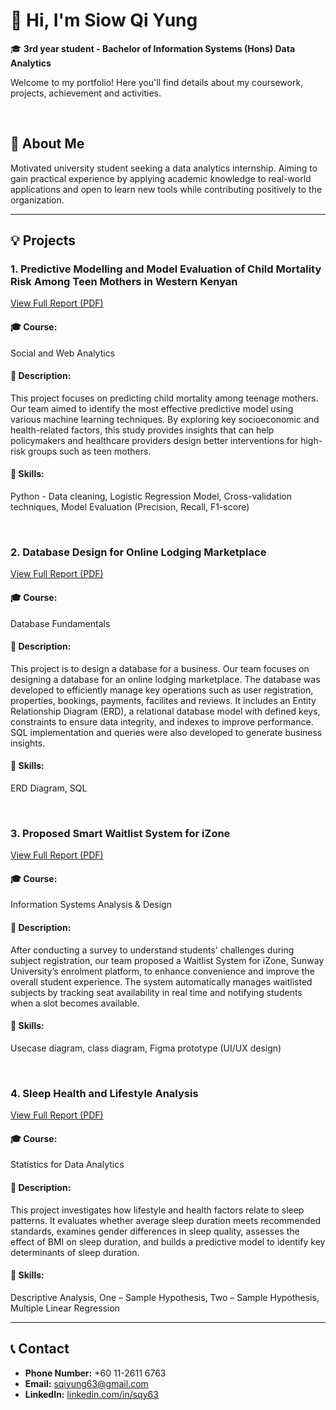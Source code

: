 
# 👋 Hi, I'm Siow Qi Yung

🎓 **3rd year student - Bachelor of Information Systems (Hons) Data Analytics**

Welcome to my portfolio! Here you'll find details about my coursework, projects, achievement and activities.

<br>

## 💬 About Me
Motivated university student seeking a data analytics internship. Aiming to gain practical experience by applying academic knowledge to real-world applications and open to learn new tools while contributing positively to the organization.

---

## 💡 Projects

### 1. Predictive Modelling and Model Evaluation of Child Mortality Risk Among Teen Mothers in Western Kenyan
[View Full Report (PDF)](https://github.com/qiyung63/github-portfolio/blob/main/Predictive%20Modelling%20and%20Model%20Evaluation%20of%20Child%20Mortality%20Risk%20Among%20Teen%20Mothers%20in%20Western%20Kenya.pdf)
#### 🎓 Course:
Social and Web Analytics

#### 📝 Description:
This project focuses on predicting child mortality among teenage mothers. Our team aimed to identify the most effective predictive model using various machine learning techniques. By exploring key socioeconomic and health-related factors, this study provides insights that can help policymakers and healthcare providers design better interventions for high-risk groups such as teen mothers.

#### 🧠 Skills:
Python - Data cleaning, Logistic Regression Model, Cross-validation techniques, Model Evaluation (Precision, Recall, F1-score)

<br>

### 2. Database Design for Online Lodging Marketplace
[View Full Report (PDF)](https://github.com/qiyung63/github-portfolio/blob/main/SEG1201%20Template%20-%20Final%20Assessment.pdf)
#### 🎓 Course: 
Database Fundamentals

#### 📝 Description: 
This project is to design a database for a business. Our team focuses on designing a database for an online lodging marketplace. The database was developed to efficiently manage key operations such as user registration, properties, bookings, payments, facilites and reviews. It includes an Entity Relationship Diagram (ERD), a relational database model with defined keys, constraints to ensure data integrity, and indexes to improve performance. SQL implementation and queries were also developed to generate business insights.
#### 🧠 Skills:
ERD Diagram, SQL

<br>

### 3.  Proposed Smart Waitlist System for iZone

[View Full Report (PDF)](https://github.com/qiyung63/github-portfolio/blob/main/Sunway's%20Smart%20iZone%20Waitlist%20System.pdf)

#### 🎓 Course: 
Information Systems Analysis & Design

#### 📝 Description:
After conducting a survey to understand students’ challenges during subject registration, our team proposed a Waitlist System for iZone, Sunway University’s enrolment platform, to enhance convenience and improve the overall student experience. The system automatically manages waitlisted subjects by tracking seat availability in real time and notifying students when a slot becomes available.

#### 🧠 Skills:
Usecase diagram, class diagram, Figma prototype (UI/UX design)

<br>

### 4. Sleep Health and Lifestyle Analysis

[View Full Report (PDF)](https://github.com/qiyung63/github-portfolio/blob/main/Sleep%20Health%20and%20Lifestyle%20Dataset%20Analysis.pdf)

#### 🎓 Course: 
Statistics for Data Analytics

#### 📝 Description:
This project investigates how lifestyle and health factors relate to sleep patterns. It evaluates whether average sleep duration meets recommended standards, examines gender differences in sleep quality, assesses the effect of BMI on sleep duration, and builds a predictive model to identify key determinants of sleep duration.

#### 🧠 Skills:
Descriptive Analysis, One – Sample Hypothesis, Two – Sample Hypothesis, Multiple Linear Regression

---


## 📞 Contact
- **Phone Number:** +60 11-2611 6763
- **Email:** sqiyung63@gmail.com
- **LinkedIn:** [linkedin.com/in/sqy63](https://linkedin.com/in/sqy63)
